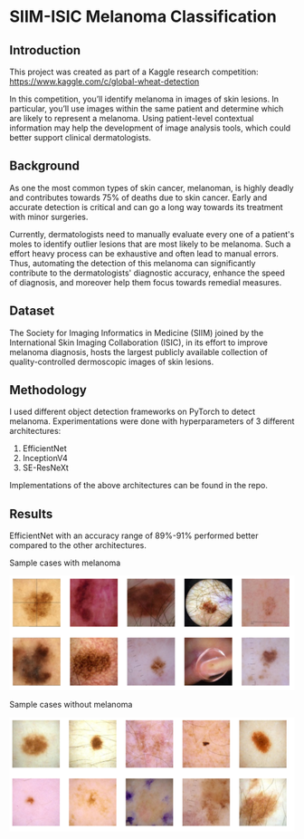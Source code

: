 # SIIM-ISIC Melanoma Classification
## Introduction
This project was created as part of a Kaggle research competition: https://www.kaggle.com/c/global-wheat-detection

In this competition, you’ll identify melanoma in images of skin lesions. In particular, you’ll use images within the same patient and determine which are likely to represent a melanoma. Using patient-level contextual information may help the development of image analysis tools, which could better support clinical dermatologists.

## Background
As one the most common types of skin cancer, melanoman, is highly deadly and contributes towards 75% of deaths due to skin cancer. Early and accurate detection is critical and can go a long way towards its treatment with minor surgeries.

Currently, dermatologists need to manually evaluate every one of a patient's moles to identify outlier lesions that are most likely to be melanoma. Such a effort heavy process can be exhaustive and often lead to manual errors. Thus, automating the detection of this melanoma can significantly contribute to the dermatologists' diagnostic accuracy, enhance the speed of diagnosis, and moreover help them focus towards remedial measures.

## Dataset
The Society for Imaging Informatics in Medicine (SIIM) joined by the International Skin Imaging Collaboration (ISIC), in its effort to improve melanoma diagnosis, hosts the largest publicly available collection of quality-controlled dermoscopic images of skin lesions.

## Methodology

I used different object detection frameworks on PyTorch to detect melanoma. Experimentations were done with hyperparameters of 3 different architectures:
1. EfficientNet
2. InceptionV4
3. SE-ResNeXt

Implementations of the above architectures can be found in the repo.

## Results
EfficientNet with an accuracy range of 89%-91% performed better compared to the other architectures.

Sample cases with melanoma

![alt text](https://github.com/nirvana1707/melanomadetection/blob/main/images/melanoma_positive.PNG)

Sample cases without melanoma

![alt text](https://github.com/nirvana1707/melanomadetection/blob/main/images/melanoma_negative.PNG)
